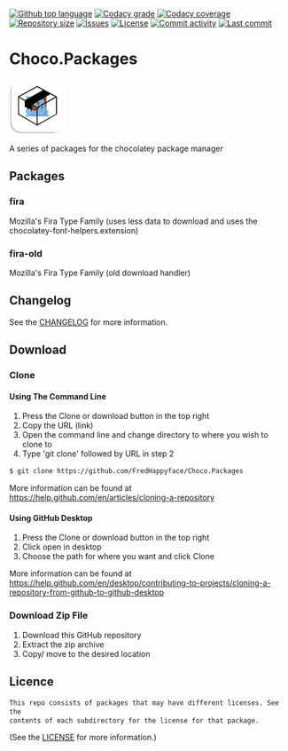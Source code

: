 <p float="left">
<a href="../../"><img src="https://img.shields.io/github/languages/top/FredHappyface/Choco.Packages.svg?style=flat-square" alt="Github top language"></a>
<a href="https://www.codacy.com/manual/FredHappyface/Choco.Packages"><img src="https://img.shields.io/codacy/grade/[codacy-proj-id].svg?style=flat-square" alt="Codacy grade"></a>
<a href="https://www.codacy.com/manual/FredHappyface/Choco.Packages"><img src="https://img.shields.io/codacy/coverage/[codacy-proj-id].svg?style=flat-square" alt="Codacy coverage"></a>
<a href="../../"><img src="https://img.shields.io/github/repo-size/FredHappyface/Choco.Packages.svg?style=flat-square" alt="Repository size"></a>
<a href="../../issues"><img src="https://img.shields.io/github/issues/FredHappyface/Choco.Packages.svg?style=flat-square" alt="Issues"></a>
<a href="/LICENSE.md"><img src="https://img.shields.io/github/license/FredHappyface/Choco.Packages.svg?style=flat-square" alt="License"></a>
<a href="../../commits/master"><img src="https://img.shields.io/github/commit-activity/m/FredHappyface/Choco.Packages.svg?style=flat-square" alt="Commit activity"></a>
<a href="../../commits/master"><img src="https://img.shields.io/github/last-commit/FredHappyface/Choco.Packages.svg?"style=flat-square" alt="Last commit"></a>
</p>

# Choco.Packages

<img src="readme-assets/icons/proj-icon.png" alt="Project Icon" width="100">

A series of packages for the chocolatey package manager

## Packages
### fira
Mozilla's Fira Type Family (uses less data to download and uses the
chocolatey-font-helpers.extension)

### fira-old
Mozilla's Fira Type Family (old download handler)

## Changelog
See the [CHANGELOG](/CHANGELOG.md) for more information.


## Download
### Clone
#### Using The Command Line
1. Press the Clone or download button in the top right
2. Copy the URL (link)
3. Open the command line and change directory to where you wish to
clone to
4. Type 'git clone' followed by URL in step 2
```bash
$ git clone https://github.com/FredHappyface/Choco.Packages
```

More information can be found at
<https://help.github.com/en/articles/cloning-a-repository>

#### Using GitHub Desktop
1. Press the Clone or download button in the top right
2. Click open in desktop
3. Choose the path for where you want and click Clone

More information can be found at
<https://help.github.com/en/desktop/contributing-to-projects/cloning-a-repository-from-github-to-github-desktop>

### Download Zip File

1. Download this GitHub repository
2. Extract the zip archive
3. Copy/ move to the desired location

## Licence
```none
This repo consists of packages that may have different licenses. See the
contents of each subdirectory for the license for that package.
```
(See the [LICENSE](/LICENSE.md) for more information.)

